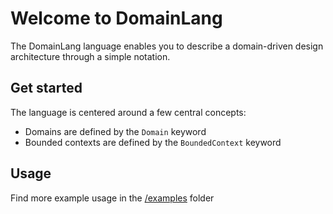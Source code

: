 # Welcome to DomainLang

The DomainLang language enables you to describe a domain-driven design architecture through a simple notation.

## Get started

The language is centered around a few central concepts:

- Domains are defined by the `Domain` keyword
- Bounded contexts are defined by the `BoundedContext` keyword

## Usage

Find more example usage in the [/examples](/examples) folder
